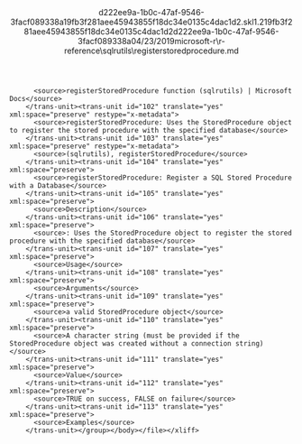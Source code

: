 <?xml version="1.0"?><xliff version="1.2" xmlns="urn:oasis:names:tc:xliff:document:1.2" xmlns:xsi="http://www.w3.org/2001/XMLSchema-instance" xsi:schemaLocation="urn:oasis:names:tc:xliff:document:1.2 xliff-core-1.2-transitional.xsd"><file datatype="xml" original="registerstoredprocedure.md" source-language="en-US" target-language="en-US"><header><tool tool-id="mdxliff" tool-name="mdxliff" tool-version="1.0-1931010" tool-company="Microsoft" /><xliffext:skl_file_name xmlns:xliffext="urn:microsoft:content:schema:xliffextensions">d222ee9a-1b0c-47af-9546-3facf089338a19fb3f281aee45943855f18dc34e0135c4dac1d2.skl</xliffext:skl_file_name><xliffext:version xmlns:xliffext="urn:microsoft:content:schema:xliffextensions">1.2</xliffext:version><xliffext:ms.openlocfilehash xmlns:xliffext="urn:microsoft:content:schema:xliffextensions">19fb3f281aee45943855f18dc34e0135c4dac1d2</xliffext:ms.openlocfilehash><xliffext:ms.sourcegitcommit xmlns:xliffext="urn:microsoft:content:schema:xliffextensions">d222ee9a-1b0c-47af-9546-3facf089338a</xliffext:ms.sourcegitcommit><xliffext:ms.lasthandoff xmlns:xliffext="urn:microsoft:content:schema:xliffextensions">04/23/2019</xliffext:ms.lasthandoff><xliffext:ms.openlocfilepath xmlns:xliffext="urn:microsoft:content:schema:xliffextensions">microsoft-r\r-reference\sqlrutils\registerstoredprocedure.md</xliffext:ms.openlocfilepath></header><body><group id="content" extype="content"><trans-unit id="101" translate="yes" xml:space="preserve" restype="x-metadata">
          <source>registerStoredProcedure function (sqlrutils) | Microsoft Docs</source>
        </trans-unit><trans-unit id="102" translate="yes" xml:space="preserve" restype="x-metadata">
          <source>registerStoredProcedure: Uses the StoredProcedure object to register the stored procedure with the specified database</source>
        </trans-unit><trans-unit id="103" translate="yes" xml:space="preserve" restype="x-metadata">
          <source>(sqlrutils), registerStoredProcedure</source>
        </trans-unit><trans-unit id="104" translate="yes" xml:space="preserve">
          <source>registerStoredProcedure: Register a SQL Stored Procedure with a Database</source>
        </trans-unit><trans-unit id="105" translate="yes" xml:space="preserve">
          <source>Description</source>
        </trans-unit><trans-unit id="106" translate="yes" xml:space="preserve">
          <source>: Uses the StoredProcedure object to register the stored procedure with the specified database</source>
        </trans-unit><trans-unit id="107" translate="yes" xml:space="preserve">
          <source>Usage</source>
        </trans-unit><trans-unit id="108" translate="yes" xml:space="preserve">
          <source>Arguments</source>
        </trans-unit><trans-unit id="109" translate="yes" xml:space="preserve">
          <source>a valid StoredProcedure object</source>
        </trans-unit><trans-unit id="110" translate="yes" xml:space="preserve">
          <source>A character string (must be provided if the StoredProcedure object was created without a connection string)</source>
        </trans-unit><trans-unit id="111" translate="yes" xml:space="preserve">
          <source>Value</source>
        </trans-unit><trans-unit id="112" translate="yes" xml:space="preserve">
          <source>TRUE on success, FALSE on failure</source>
        </trans-unit><trans-unit id="113" translate="yes" xml:space="preserve">
          <source>Examples</source>
        </trans-unit></group></body></file></xliff>